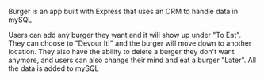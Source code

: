Burger is an app built with Express that uses an ORM to handle data in mySQL

Users can add any burger they want and it will show up under "To Eat".  They can choose to "Devour It!" and the burger will move down to another location.  They also have the ability to delete a burger they don't want anymore, and users can also change their mind and eat a burger "Later".  All the data is added to mySQL